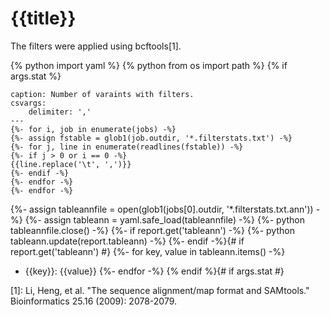 # {{title}}

The filters were applied using bcftools[1].

{% python import yaml %}
{% python from os import path %}
{% if args.stat %}
```table
caption: Number of varaints with filters.
csvargs:
	delimiter: ','
---
{%- for i, job in enumerate(jobs) -%}
{%- assign fstable = glob1(job.outdir, '*.filterstats.txt') -%}
{%- for j, line in enumerate(readlines(fstable)) -%}
{%- if j > 0 or i == 0 -%}
{{line.replace('\t', ',')}}
{%- endif -%}
{%- endfor -%}
{%- endfor -%}
```
{%- assign tableannfile = open(glob1(jobs[0].outdir, '*.filterstats.txt.ann')) -%}
{%- assign tableann = yaml.safe_load(tableannfile) -%}
{%- python tableannfile.close() -%}
{%- if report.get('tableann') -%}
{%- python tableann.update(report.tableann) -%}
{%- endif -%}{# if report.get('tableann') #}
{%- for key, value in tableann.items() -%}
- {{key}}: {{value}}
{%- endfor -%}
{% endif %}{# if args.stat #}

[1]: Li, Heng, et al. "The sequence alignment/map format and SAMtools." Bioinformatics 25.16 (2009): 2078-2079.